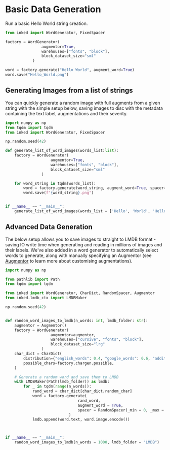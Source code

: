 # Basic Data Generation

Run a basic Hello World string creation.

``` python
from inked import WordGenerator, FixedSpacer

factory = WordGenerator(
                augmentor=True,
                warehouses=["fonts", "block"],
                block_dataset_size="sml"
            )

word = factory.generate("Hello World", augment_word=True)
word.save("Hello_World.png")

```

## Generating Images from a list of strings

You can quickly generate a random image with full augments from a given string with the simple setup below, saving images to disc with the metadata containing the text label, augmentations and their severity.

``` python
import numpy as np
from tqdm import tqdm
from inked import WordGenerator, FixedSpacer

np.random.seed(42)

def generate_list_of_word_images(words_list:list):
    factory = WordGenerator(
                    augmentor=True,
                    warehouses=["fonts", "block"],
                    block_dataset_size="sml"
                )

    for word_string in tqdm(words_list):
        word = factory.generate(word_string, augment_word=True, spacer=FixedSpacer(0))
        word.save(f"{word_string}.png")


if __name__ == "__main__":
    generate_list_of_word_images(words_list = ['Hello', 'World', 'Hello World'])
```

## Advanced Data Generation

The below setup allows you to save images to straight to LMDB format - saving IO write time when generating and reading in millions of images and their labels.
We've also added in a word generator to automatically select words to generate, along with manually specifying an Augmentor (see [Augmentor](https://github.com/CapgeminiInventIDE/inked/tree/main/docs/reference/Augmentor.md) to learn more about customising augmentations).

``` python
import numpy as np

from pathlib import Path
from tqdm import tqdm

from inked import WordGenerator, CharDict, RandomSpacer, Augmentor
from inked.lmdb_ctx import LMDBMaker

np.random.seed(42)


def random_word_images_to_lmdb(n_words: int, lmdb_folder: str):
    augmentor = Augmentor()
    factory = WordGenerator(
                    augmentor=augmentor,
                    warehouses=["cursive", "fonts", "block"],
                    block_dataset_size="lrg"
                )
    char_dict = CharDict(
        distribution={"english_words": 0.4, "google_words": 0.6, "additional_words": 0.0,},
        possible_chars=factory.chargen.possible,
    )

    # Generate a random word and save them to LMDB
    with LMDBMaker(Path(lmdb_folder)) as lmdb:
        for _ in tqdm(range(n_words)):
            rand_word = char_dict[char_dict.random_char]
            word = factory.generate(
                                rand_word,
                                augment_word = True,
                                spacer = RandomSpacer(_min = 0, _max = 20)
                            )
            lmdb.append(word.text, word.image.encode())



if __name__ == "__main__":
    random_word_images_to_lmdb(n_words = 1000, lmdb_folder = "LMDB")
```
